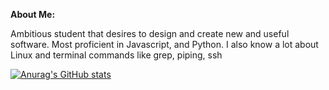 **About Me:**

Ambitious student that desires to design and create new and useful software. Most proficient in Javascript, and Python. I also know a lot about Linux and terminal commands like grep, piping, ssh 

[![Anurag's GitHub stats](https://github-readme-stats.vercel.app/api?username=Larry-Larriee&show_icons=true&theme=swift)](https://github.com/anuraghazra/github-readme-stats)

<!-- Credits to https://github.com/anuraghazra/github-readme-stats for the awesome profile statisics! -->
